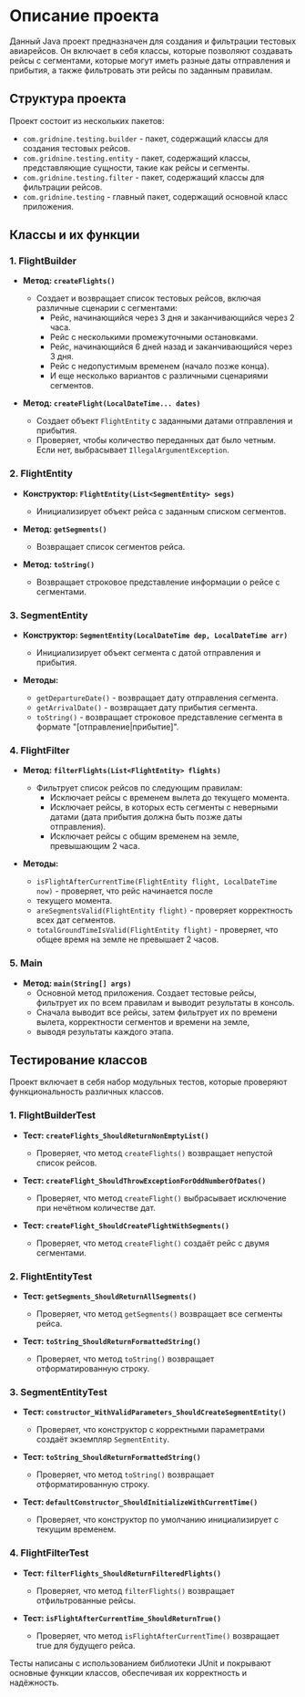 # Описание проекта

Данный Java проект предназначен для создания и фильтрации тестовых авиарейсов. Он включает в себя классы, 
которые позволяют создавать рейсы с сегментами, которые могут иметь разные даты отправления и прибытия, 
а также фильтровать эти рейсы по заданным правилам.

## Структура проекта

Проект состоит из нескольких пакетов:

- `com.gridnine.testing.builder` - пакет, содержащий классы для создания тестовых рейсов.
- `com.gridnine.testing.entity` - пакет, содержащий классы, представляющие сущности, такие как рейсы и сегменты.
- `com.gridnine.testing.filter` - пакет, содержащий классы для фильтрации рейсов.
- `com.gridnine.testing` - главный пакет, содержащий основной класс приложения.

## Классы и их функции

### 1. FlightBuilder

- **Метод: `createFlights()`**
    - Создает и возвращает список тестовых рейсов, включая различные сценарии с сегментами:
        - Рейс, начинающийся через 3 дня и заканчивающийся через 2 часа.
        - Рейс с несколькими промежуточными остановками.
        - Рейс, начинающийся 6 дней назад и заканчивающийся через 3 дня.
        - Рейс с недопустимым временем (начало позже конца).
        - И еще несколько вариантов с различными сценариями сегментов.

- **Метод: `createFlight(LocalDateTime... dates)`**
    - Создает объект `FlightEntity` с заданными датами отправления и прибытия.
    - Проверяет, чтобы количество переданных дат было четным. Если нет, выбрасывает `IllegalArgumentException`.

### 2. FlightEntity

- **Конструктор: `FlightEntity(List<SegmentEntity> segs)`**
    - Инициализирует объект рейса с заданным списком сегментов.

- **Метод: `getSegments()`**
    - Возвращает список сегментов рейса.

- **Метод: `toString()`**
    - Возвращает строковое представление информации о рейсе с сегментами.

### 3. SegmentEntity

- **Конструктор: `SegmentEntity(LocalDateTime dep, LocalDateTime arr)`**
    - Инициализирует объект сегмента с датой отправления и прибытия.

- **Методы:**
    - `getDepartureDate()` - возвращает дату отправления сегмента.
    - `getArrivalDate()` - возвращает дату прибытия сегмента.
    - `toString()` - возвращает строковое представление сегмента в формате "[отправление|прибытие]".

### 4. FlightFilter

- **Метод: `filterFlights(List<FlightEntity> flights)`**
    - Фильтрует список рейсов по следующим правилам:
        - Исключает рейсы с временем вылета до текущего момента.
        - Исключает рейсы, в которых есть сегменты с неверными датами (дата прибытия должна быть позже даты отправления).
        - Исключает рейсы с общим временем на земле, превышающим 2 часа.

- **Методы:**
    - `isFlightAfterCurrentTime(FlightEntity flight, LocalDateTime now)` - проверяет, что рейс начинается после 
    - текущего момента.
    - `areSegmentsValid(FlightEntity flight)` - проверяет корректность всех дат сегментов.
    - `totalGroundTimeIsValid(FlightEntity flight)` - проверяет, что общее время на земле не превышает 2 часов.

### 5. Main

- **Метод: `main(String[] args)`**
    - Основной метод приложения. Создает тестовые рейсы, фильтрует их по всем правилам и выводит результаты в консоль.
    - Сначала выводит все рейсы, затем фильтрует их по времени вылета, корректности сегментов и времени на земле, 
    - выводя результаты каждого этапа.

## Тестирование классов

Проект включает в себя набор модульных тестов, которые проверяют функциональность различных классов.

### 1. FlightBuilderTest

- **Тест: `createFlights_ShouldReturnNonEmptyList()`**
    - Проверяет, что метод `createFlights()` возвращает непустой список рейсов.

- **Тест: `createFlight_ShouldThrowExceptionForOddNumberOfDates()`**
    - Проверяет, что метод `createFlight()` выбрасывает исключение при нечётном количестве дат.

- **Тест: `createFlight_ShouldCreateFlightWithSegments()`**
    - Проверяет, что метод `createFlight()` создаёт рейс с двумя сегментами.

### 2. FlightEntityTest

- **Тест: `getSegments_ShouldReturnAllSegments()`**
    - Проверяет, что метод `getSegments()` возвращает все сегменты рейса.

- **Тест: `toString_ShouldReturnFormattedString()`**
    - Проверяет, что метод `toString()` возвращает отформатированную строку.

### 3. SegmentEntityTest

- **Тест: `constructor_WithValidParameters_ShouldCreateSegmentEntity()`**
    - Проверяет, что конструктор с корректными параметрами создаёт экземпляр `SegmentEntity`.

- **Тест: `toString_ShouldReturnFormattedString()`**
    - Проверяет, что метод `toString()` возвращает отформатированную строку.

- **Тест: `defaultConstructor_ShouldInitializeWithCurrentTime()`**
    - Проверяет, что конструктор по умолчанию инициализирует с текущим временем.

### 4. FlightFilterTest

- **Тест: `filterFlights_ShouldReturnFilteredFlights()`**
    - Проверяет, что метод `filterFlights()` возвращает отфильтрованные рейсы.

- **Тест: `isFlightAfterCurrentTime_ShouldReturnTrue()`**
    - Проверяет, что метод `isFlightAfterCurrentTime()` возвращает true для будущего рейса.

Тесты написаны с использованием библиотеки JUnit и покрывают основные функции классов, 
обеспечивая их корректность и надёжность.